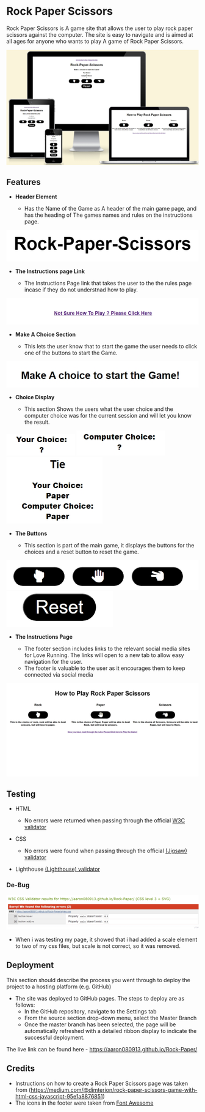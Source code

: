 # Rock Paper Scissors

Rock Paper Scissors is A game site that allows the user to play rock paper scissors against the computer. The site is easy to navigate and is aimed at all ages for anyone who wants to play A game of Rock Paper Scissors.

![Responsice Mockup](https://github.com/Aaron080913/Rock-Paper/blob/main/assets/media/Responsive.jpeg)

## Features 

- __Header Element__

  - Has the Name of the Game as A header of the main game page, and has the heading of The games names and rules on the instructions page.

![Header](https://github.com/Aaron080913/Rock-Paper/blob/main/assets/media/Heading.jpeg)

- __The Instructions page Link__

  - The Instructions Page link that takes the user to the the rules page incase if they do not understnad how to play.

![Instructions Link](https://github.com/Aaron080913/Rock-Paper/blob/main/assets/media/Instructions%20link.jpeg)

- __Make A Choice Section__

  - This lets the user know that to start the game the user needs to click one of the buttons to start the Game. 

![Make A Choice](https://github.com/Aaron080913/Rock-Paper/blob/main/assets/media/Initial%20Instructions.jpeg)

- __Choice Display__

  - This section Shows the users what the user choice and the computer choice was for the current session and will let you know the result.

![Choice Display](https://github.com/Aaron080913/Rock-Paper/blob/main/assets/media/Choice.jpeg)
![Choice Display](https://github.com/Aaron080913/Rock-Paper/blob/main/assets/media/Computer%20Choice.jpeg)
![Choice Display](https://github.com/Aaron080913/Rock-Paper/blob/main/assets/media/Display.jpeg)

- __The Buttons__ 

  - This section is part of the main game, it displays the buttons for the choices and a reset button to reset the game.

![Button](https://github.com/Aaron080913/Rock-Paper/blob/main/assets/media/button%20choices.jpeg)
![Button](https://github.com/Aaron080913/Rock-Paper/blob/main/assets/media/Reset%20Button.jpeg)

- __The Instructions Page__ 

  - The footer section includes links to the relevant social media sites for Love Running. The links will open to a new tab to allow easy navigation for the user. 
  - The footer is valuable to the user as it encourages them to keep connected via social media

![Instructions Page](https://github.com/Aaron080913/Rock-Paper/blob/main/assets/media/Instructions%20Page.jpeg)

## Testing 

- HTML
  - No errors were returned when passing through the official [W3C validator](https://validator.w3.org/nu/?doc=https%3A%2F%2Faaron080913.github.io%2FRock-Paper%2Findex.html)
- CSS
  - No errors were found when passing through the official [(Jigsaw) validator](https://jigsaw.w3.org/css-validator/validator?uri=https%3A%2F%2Faaron080913.github.io%2FRock-Paper%2Findex.html&profile=css3svg&usermedium=all&warning=1&vextwarning=&lang=en)

- Lighthouse
  [(Lighthouse) validator](https://github.com/Aaron080913/Rock-Paper/blob/main/assets/media/Lighthouse.jpeg)

### De-Bug

![De-Bug](https://github.com/Aaron080913/Rock-Paper/blob/main/assets/media/DeBug%20Pic.jpeg)
- When i was testing my page, it showed that i had added a scale element to two of my css files, but scale is not correct, so it was removed.

## Deployment

This section should describe the process you went through to deploy the project to a hosting platform (e.g. GitHub) 

- The site was deployed to GitHub pages. The steps to deploy are as follows: 
  - In the GitHub repository, navigate to the Settings tab 
  - From the source section drop-down menu, select the Master Branch
  - Once the master branch has been selected, the page will be automatically refreshed with a detailed ribbon display to indicate the successful deployment. 

The live link can be found here - https://aaron080913.github.io/Rock-Paper/


## Credits 

- Instructions on how to create a Rock Paper Scissors page was taken from (https://medium.com/@dimterion/rock-paper-scissors-game-with-html-css-javascript-95e1a8876851)
- The icons in the footer were taken from [Font Awesome](https://fontawesome.com/)
